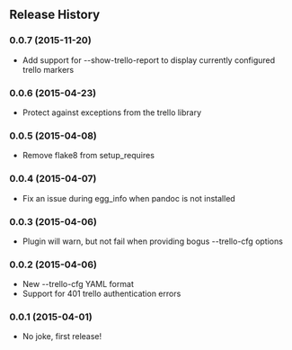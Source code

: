 ## Release History

### 0.0.7 (2015-11-20)

* Add support for --show-trello-report to display currently configured trello markers

### 0.0.6 (2015-04-23)

* Protect against exceptions from the trello library

### 0.0.5 (2015-04-08)

* Remove flake8 from setup_requires

### 0.0.4 (2015-04-07)

* Fix an issue during egg_info when pandoc is not installed

### 0.0.3 (2015-04-06)

* Plugin will warn, but not fail when providing bogus --trello-cfg options

### 0.0.2 (2015-04-06)

* New --trello-cfg YAML format
* Support for 401 trello authentication errors

### 0.0.1 (2015-04-01)

* No joke, first release!
